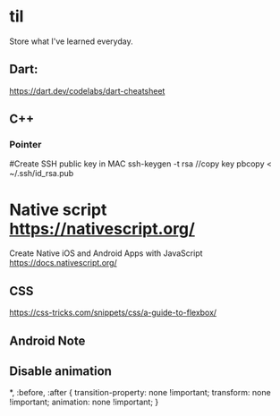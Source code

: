 # til
Store what I've learned everyday.
## Dart:

https://dart.dev/codelabs/dart-cheatsheet

## C++
### Pointer

#Create SSH public key in MAC
ssh-keygen -t rsa
//copy key
pbcopy < ~/.ssh/id_rsa.pub

# Native script https://nativescript.org/

Create Native iOS and Android Apps with JavaScript
https://docs.nativescript.org/

## CSS
https://css-tricks.com/snippets/css/a-guide-to-flexbox/

## Android Note


## Disable animation
*, :before, :after {
 transition-property: none !important;
 transform: none !important;
 animation: none !important;
 }
